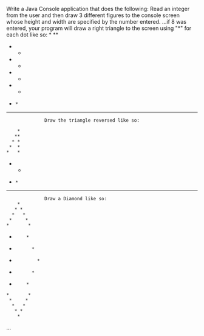 Write a Java Console application that does the following:
Read an integer from the user and then draw 3 different figures to the console screen whose height and width are specified by the number entered.
...if 8 was entered, your program will draw a right triangle to the screen using "*" for each dot like so:
*
**
* *
*  *
*   *
*    *
*     *
********

                  Draw the triangle reversed like so:

        *
       **
      * *
     *  *
    *   *
   *    *
  *     *
 ********
                  Draw a Diamond like so:
        *
       * *
      *   *
     *     *
    *       *
   *         *
  *           *
 *             *
  *           *
   *         *
    *       *
     *     *
      *   *
       * *
        *

...
